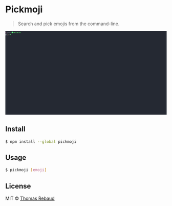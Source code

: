 # Pickmoji

> Search and pick emojis from the command-line.

<img src="screenshot.gif" width="660">

## Install

```bash
$ npm install --global pickmoji
```

## Usage

```bash
$ pickmoji [emoji]
```

## License

MIT © [Thomas Rebaud](https://trebaud.github.io)

